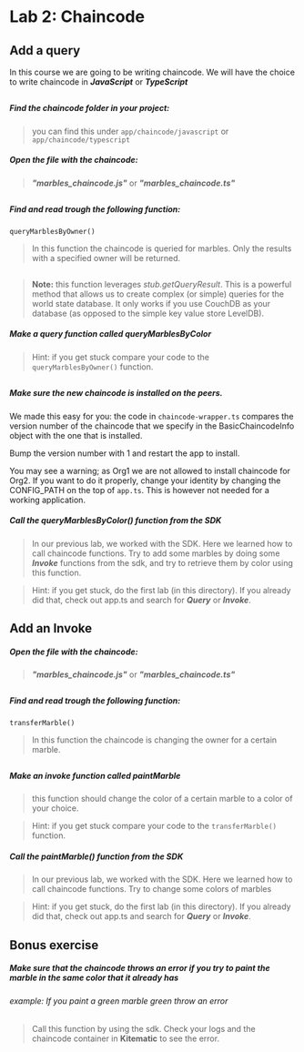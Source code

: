 # Lab 2: Chaincode

## Add a query
In this course we are going to be writing chaincode. We will have the choice to write chaincode in ___JavaScript___ or ___TypeScript___ 
##
##### Find the chaincode folder in your project:
> you can find this under `app/chaincode/javascript` or `app/chaincode/typescript`
##### Open the file with the chaincode: 
> ___"marbles_chaincode.js"___ or  ___"marbles_chaincode.ts"___
##

##### Find and read trough the following function: 
`queryMarblesByOwner()`
 > In this function the chaincode is queried for marbles. 
 Only the results with a specified owner will be returned.
##

> **Note:** this function leverages  _stub.getQueryResult_. This is a powerful method that allows us to create complex (or simple) queries for the world state database. It only works if you use CouchDB as your database (as opposed to the simple key value store LevelDB). 

##### Make a query function called queryMarblesByColor
 > Hint: if you get stuck compare your code to the `queryMarblesByOwner()` function.
##

##### Make sure the new chaincode is installed on the peers.
We made this easy for you: the code in `chaincode-wrapper.ts` compares the version number of the chaincode that we specify in the BasicChaincodeInfo object with the one that is installed. 

Bump the version number with 1 and restart the app to install.

You may see a warning; as Org1 we are not allowed to install chaincode for Org2. If you want to do it properly, change your identity by changing the CONFIG_PATH on the top of `app.ts`. This is however not needed for a working application. 

##### Call the queryMarblesByColor() function from the SDK
> In our previous lab, we worked with the SDK. Here we learned how to call chaincode functions.
Try to add some marbles by doing some ___Invoke___ functions from the sdk, and try to retrieve them by color using this function.

>Hint: if you get stuck, do the first lab (in this directory). If you already did that, check out app.ts and search for ___Query___ or ___Invoke___. 
##

## Add an Invoke
 
##### Open the file with the chaincode: 
> ___"marbles_chaincode.js"___ or  ___"marbles_chaincode.ts"___
##

##### Find and read trough the following function: 
`transferMarble()`
 > In this function the chaincode is changing the owner for a certain marble. 
##

##### Make an invoke function called paintMarble
> this function should change the color of a certain marble to a color of your choice.

> Hint: if you get stuck compare your code to the `transferMarble()` function.

##### Call the paintMarble() function from the SDK
> In our previous lab, we worked with the SDK. Here we learned how to call chaincode functions.
Try to change some colors of marbles

> Hint: if you get stuck, do the first lab (in this directory). If you already did that, check out app.ts and search for ___Query___ or ___Invoke___. 
##

## Bonus exercise
##### Make sure that the chaincode throws an error if you try to paint the marble in the same color that it already has
###### example: If you paint a green marble green throw an error

> Call this function by using the sdk. Check your logs and the chaincode container in __Kitematic__ to see the error.

